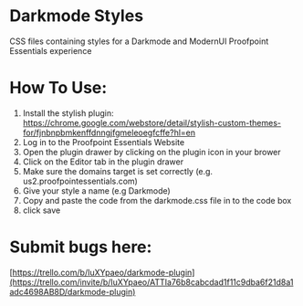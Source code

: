 # Darkmode Styles
CSS files containing styles for a Darkmode and ModernUI Proofpoint Essentials experience

# How To Use:
1. Install the stylish plugin: https://chrome.google.com/webstore/detail/stylish-custom-themes-for/fjnbnpbmkenffdnngjfgmeleoegfcffe?hl=en
2. Log in to the Proofpoint Essentials Website
3. Open the plugin drawer by clicking on the plugin icon in your brower
4. Click on the Editor tab in the plugin drawer
5. Make sure the domains target is set correctly (e.g. us2.proofpointessentials.com)
6. Give your style a name (e.g Darkmode)
7. Copy and paste the code from the darkmode.css file in to the code box
8. click save

# Submit bugs here:
[https://trello.com/b/IuXYpaeo/darkmode-plugin](https://trello.com/invite/b/IuXYpaeo/ATTIa76b8cabcdad1f11c9dba6f21d8a1adc4698AB8D/darkmode-plugin)


